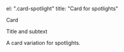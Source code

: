 el: ".card-spotlight" title: "Card for spotlights"

Card

Title and subtext

A card variation for spotlights.